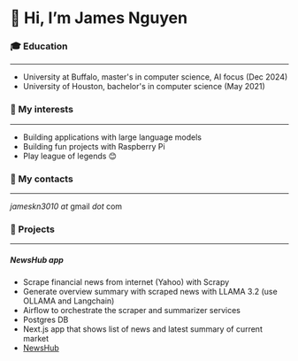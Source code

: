 
# 👋 Hi, I’m James Nguyen

### 🎓 Education
---
- University at Buffalo, master's in computer science, AI focus (Dec 2024) 
- University of Houston, bachelor's in computer science (May 2021)

### 🧑 My interests
---
- Building applications with large language models
- Building fun projects with Raspberry Pi
- Play league of legends 😊

### 📱 My contacts
---
*jameskn3010* _at_ gmail _dot_ com

### 👷 Projects
---
##### NewsHub app
-   Scrape financial news from internet (Yahoo) with Scrapy
-   Generate overview summary with scraped news with LLAMA 3.2 (use OLLAMA and Langchain)
-   Airflow to orchestrate the scraper and summarizer services
-   Postgres DB
-   Next.js app that shows list of news and latest summary of current market
-   [NewsHub](https://news-llm.vercel.app/)

